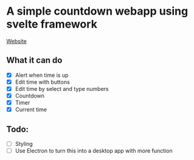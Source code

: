 # A simple countdown webapp using svelte framework
[Website](https://timer.jacky.life/)
## What it can do
- [X] Alert when time is up
- [X] Edit time with buttons
- [X] Edit time by select and type numbers
- [X] Countdown
- [X] Timer
- [X] Current time
## Todo:
- [ ] Styling
- [ ] Use Electron to turn this into a desktop app with more function